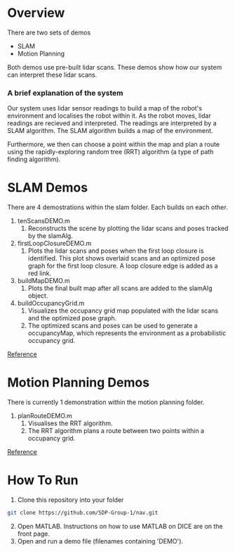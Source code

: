 # Overview

There are two sets of demos
- SLAM
- Motion Planning

Both demos use pre-built lidar scans. These demos show how our system can interpret these lidar scans.

### A brief explanation of the system

Our system uses lidar sensor readings to build a map of the robot's environment and localises the robot within it. 
As the robot moves, lidar readings are recieved and interpreted. The readings are interpreted by a SLAM algorithm. The SLAM algorithm builds a map of the environment. 

Furthermore, we then can choose a point within the map and plan a route using the rapidly-exploring random tree (RRT) algorithm (a type of path finding algorithm). 

# SLAM Demos
There are 4 demostrations within the slam folder. Each builds on each other.
1. tenScansDEMO.m
    1. Reconstructs the scene by plotting the lidar scans and poses tracked by the slamAlg.
2. firstLoopClosureDEMO.m
    1. Plots the lidar scans and poses when the first loop closure is identified. This plot shows overlaid scans and an optimized pose graph for the first loop closure. A loop closure edge is added as a red link.
3. buildMapDEMO.m
    1. Plots the final built map after all scans are added to the slamAlg object.
4. buildOccupancyGrid.m
    1. Visualizes the occupancy grid map populated with the lidar scans and the optimized pose graph.
    2. The optimized scans and poses can be used to generate a occupancyMap, which represents the environment as a probabilistic occupancy grid.

[Reference](https://www.mathworks.com/help/nav/ug/implement-simultaneous-localization-and-mapping-with-lidar-scans.html)

# Motion Planning Demos
There is currently 1 demonstration within the motion planning folder.
1. planRouteDEMO.m
    1. Visualises the RRT algorithm.
    2. The RRT algorithm plans a route between two points within a occupancy grid.
 
[Reference](https://www.mathworks.com/help/nav/ug/plan-mobile-robot-paths-using-rrt.html)

# How To Run
1. Clone this repository into your folder
```bash
git clone https://github.com/SDP-Group-1/nav.git
```
2. Open MATLAB. Instructions on how to use MATLAB on DICE are on the front page.
3. Open and run a demo file (filenames containing 'DEMO').
